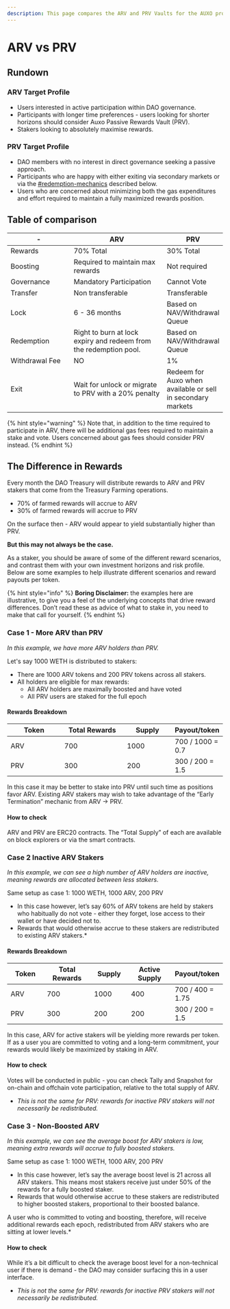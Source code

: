 ```yaml
---
description: This page compares the ARV and PRV Vaults for the AUXO protocol
---
```


# ARV vs PRV

## Rundown

### **ARV Target Profile**

* Users interested in active participation within DAO governance.
* Participants with longer time preferences - users looking for shorter horizons should consider Auxo Passive Rewards Vault (PRV).
* Stakers looking to absolutely maximise rewards.

### PRV **Target Profile**

* DAO members with no interest in direct governance seeking a passive approach.
* Participants who are happy with either exiting via secondary markets or via the  [#redemption-mechanics](../../rewards-vaults/prv-passive-rewards-vault/#redemption-mechanics "mention") described below.
* Users who are concerned about minimizing both the gas expenditures and effort required to maintain a fully maximized rewards position.

## Table of comparison

<table><thead><tr><th width="166">-</th><th width="294.3333333333333">ARV</th><th>PRV</th></tr></thead><tbody><tr><td>Rewards</td><td>70% Total</td><td>30% Total</td></tr><tr><td>Boosting</td><td>Required to maintain max rewards</td><td>Not required</td></tr><tr><td>Governance</td><td>Mandatory Participation</td><td>Cannot Vote</td></tr><tr><td>Transfer</td><td>Non transferable</td><td>Transferable</td></tr><tr><td>Lock</td><td>6 - 36 months</td><td>Based on NAV/Withdrawal Queue</td></tr><tr><td>Redemption</td><td>Right to burn at lock expiry and redeem from the redemption pool.</td><td>Based on NAV/Withdrawal Queue</td></tr><tr><td>Withdrawal Fee</td><td>NO</td><td>1%</td></tr><tr><td>Exit</td><td>Wait for unlock or migrate to PRV with a 20% penalty</td><td>Redeem for Auxo when available or sell in secondary markets</td></tr></tbody></table>

{% hint style="warning" %}
Note that, in addition to the time required to participate in ARV, there will be additional gas fees required to maintain a stake and vote. Users concerned about gas fees should consider PRV instead.
{% endhint %}

## The Difference in Rewards

Every month the DAO Treasury will distribute rewards to ARV and PRV stakers that come from the Treasury Farming operations.

* 70% of farmed rewards will accrue to ARV
* 30% of farmed rewards will accrue to PRV

On the surface then - ARV would appear to yield substantially higher than PRV.

**But this may not always be the case.**

As a staker, you should be aware of some of the different reward scenarios, and contrast them with your own investment horizons and risk profile. Below are some examples to help illustrate different scenarios and reward payouts per token.

{% hint style="info" %}
**Boring Disclaimer:** the examples here are illustrative, to give you a feel of the underlying concepts that drive reward differences. Don’t read these as advice of what to stake in, you need to make that call for yourself.
{% endhint %}

### Case 1 - More ARV than PRV

_In this example, we have more ARV holders than PRV._

Let's say 1000 WETH is distributed to stakers:

* There are 1000 ARV tokens and 200 PRV tokens across all stakers.
* All holders are eligible for max rewards:
  * All ARV holders are maximally boosted and have voted
  * All PRV users are staked for the full epoch

#### **Rewards Breakdown**

<table><thead><tr><th width="134">Token</th><th width="155">Total Rewards</th><th width="112">Supply</th><th>Payout/token</th></tr></thead><tbody><tr><td>ARV</td><td>700</td><td>1000</td><td>700 / 1000 = 0.7</td></tr><tr><td>PRV</td><td>300</td><td>200</td><td>300 / 200 = 1.5</td></tr></tbody></table>

In this case it may be better to stake into PRV until such time as positions favor ARV. Existing ARV stakers may wish to take advantage of the “Early Termination” mechanic from ARV → PRV.

#### **How to check**

ARV and PRV are ERC20 contracts. The “Total Supply” of each are available on block explorers or via the smart contracts.

### Case 2 Inactive ARV Stakers

_In this example, we can see a high number of ARV holders are inactive, meaning rewards are allocated between less stakers._

Same setup as case 1: 1000 WETH, 1000 ARV, 200 PRV

* In this case however, let’s say 60% of ARV tokens are held by stakers who habitually do not vote - either they forget, lose access to their wallet or have decided not to.
* Rewards that would otherwise accrue to these stakers are redistributed to existing ARV stakers.\*

#### **Rewards Breakdown**

<table><thead><tr><th width="111">Token</th><th width="148">Total Rewards</th><th width="102">Supply</th><th width="149">Active Supply</th><th>Payout/token</th></tr></thead><tbody><tr><td>ARV</td><td>700</td><td>1000</td><td>400</td><td>700 / 400 = 1.75</td></tr><tr><td>PRV</td><td>300</td><td>200</td><td>200</td><td>300 / 200 = 1.5</td></tr></tbody></table>

In this case, ARV for active stakers will be yielding more rewards per token. If as a user you are committed to voting and a long-term commitment, your rewards would likely be maximized by staking in ARV.

#### **How to check**

Votes will be conducted in public - you can check Tally and Snapshot for on-chain and offchain vote participation, relative to the total supply of ARV.

* _This is not the same for PRV: rewards for inactive PRV stakers will not necessarily be redistributed._

### Case 3 - Non-Boosted ARV

_In this example, we can see the average boost for ARV stakers is low, meaning extra rewards will accrue to fully boosted stakers._

Same setup as case 1: 1000 WETH, 1000 ARV, 200 PRV

* In this case however, let’s say the average boost level is 21 across all ARV stakers. This means most stakers receive just under 50% of the rewards for a fully boosted staker.
* Rewards that would otherwise accrue to these stakers are redistributed to higher boosted stakers, proportional to their boosted balance.

A user who is committed to voting and boosting, therefore, will receive additional rewards each epoch, redistributed from ARV stakers who are sitting at lower levels.\*

#### **How to check**

While it’s a bit difficult to check the average boost level for a non-technical user if there is demand - the DAO may consider surfacing this in a user interface.

* _This is not the same for PRV: rewards for inactive PRV stakers will not necessarily be redistributed._
